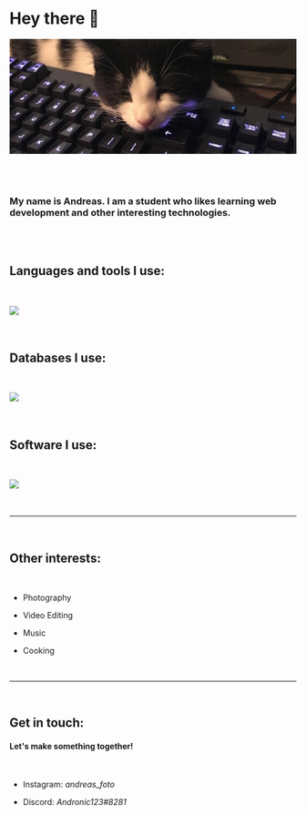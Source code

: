 <h1> Hey there 👋 </h1>

<img src= "./resources/banner.jpg">

<br><br>

### My name is Andreas. I am a student who likes learning web development and other interesting technologies.

<br><br>

## Languages and tools I use:

<br>

![](https://skills.thijs.gg/icons?i=ts,js,html,css,sass,tailwind,react,electron,express,git)

<br>

## Databases I use:

<br>

![](https://skills.thijs.gg/icons?i=mongodb,postgres)

<br>

## Software I use:

<br>

![](https://skills.thijs.gg/icons?i=vscode,figma,wordpress)

<br><hr><br>

## Other interests:

<br>

- Photography

- Video Editing

- Music

- Cooking

<br><hr><br>

## Get in touch:

#### Let's make something together!

<br>

- Instagram: <i>andreas_foto</i>

- Discord: <i>Andronic123#8281</i>
